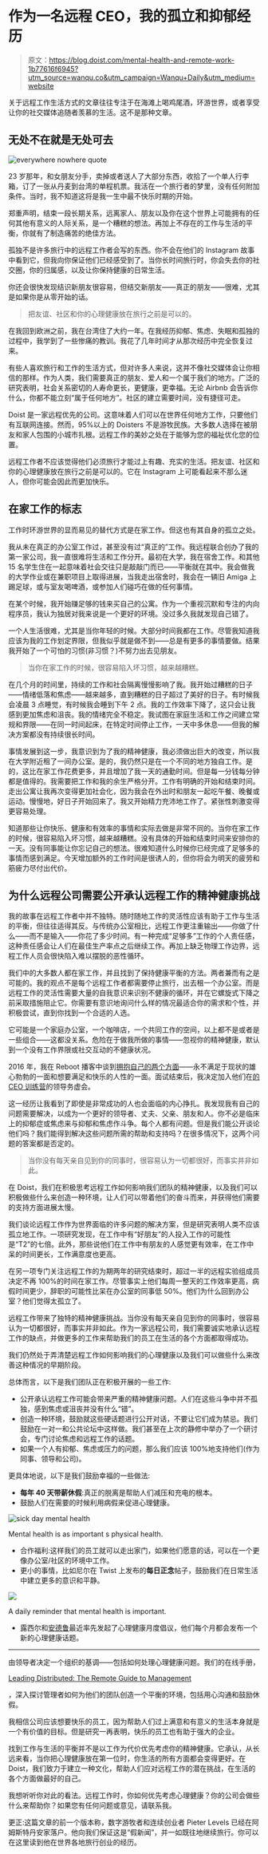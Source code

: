 # 作为一名远程 CEO，我的孤立和抑郁经历

> 原文：<https://blog.doist.com/mental-health-and-remote-work-1b77616f6945?utm_source=wanqu.co&utm_campaign=Wanqu+Daily&utm_medium=website>

关于远程工作生活方式的文章往往专注于在海滩上喝鸡尾酒，环游世界，或者享受让你的社交媒体追随者羡慕的生活。这不是那种文章。

## 无处不在就是无处可去

![everywhere nowhere quote](img/c95f4914428d231fbc88d8df3f453085.png)

23 岁那年，和女朋友分手，卖掉或者送人了大部分东西，收拾了一个单人行李箱，订了一张从丹麦到台湾的单程机票。我活在一个旅行者的梦里，没有任何附加条件。当时，我不知道这将是我一生中最不快乐时期的开始。

郑重声明，结束一段长期关系，远离家人、朋友以及你在这个世界上可能拥有的任何其他有意义的人际关系，是一个糟糕的想法。再加上不存在的工作与生活的平衡，你就有了制造痛苦的绝佳方法。

孤独不是许多旅行中的远程工作者会写的东西。你不会在他们的 Instagram 故事中看到它，但我向你保证他们已经感受到了。当你长时间旅行时，你会失去你的社交圈，你的归属感，以及让你保持健康的日常生活。

你还会很快发现结识新朋友很容易，但结交新朋友——真正的朋友——很难，尤其是如果你是从零开始的话。

> 把友谊、社区和你的心理健康放在旅行之前是可以的。

在我回到欧洲之前，我在台湾住了大约一年。在我经历抑郁、焦虑、失眠和孤独的过程中，我学到了一些惨痛的教训。我花了几年时间才从那次经历中完全恢复过来。

有些人喜欢旅行和工作的生活方式，但对许多人来说，这并不像社交媒体会让你相信的那样。作为人类，我们需要真正的朋友、爱人和一个属于我们的地方。广泛的研究表明，社会关系密切的人寿命更长，更健康，更幸福。无论 Airbnb 会告诉你什么，你都不能立刻“属于任何地方”。社区的建立需要时间，没有捷径可走。

Doist 是一家远程优先的公司。这意味着人们可以在世界任何地方工作，只要他们有互联网连接。然而，95%以上的 Doisters 不是游牧民族。大多数人选择在被朋友和家人包围的小城市扎根。远程工作的美妙之处在于能够为您的福祉优化您的位置。

远程工作者不应该觉得他们必须旅行才能过上有趣、充实的生活。把友谊、社区和你的心理健康放在旅行之前是可以的。它在 Instagram 上可能看起来不那么迷人，但你可能会因此而更加快乐。

## 在家工作的标志

工作时环游世界的显而易见的替代方式是在家工作。但这也有其自身的孤立之处。

我从未在真正的办公室工作过，甚至没有过“真正的”工作。我远程联合创办了我的第一家公司，我一直很难将生活和工作分开。最初在大学，我在宿舍工作。和其他 15 名学生住在一起意味着社会交往只是敲敲门而已——平衡就在其中。我会做我的大学作业或在兼职项目上取得进展，当我走出宿舍时，我会在一辆旧 Amiga 上踢足球，或与室友喝啤酒，或参加人们碰巧在做的任何事情。

在某个时候，我开始赚足够的钱来买自己的公寓。作为一个重视沉默和专注的内向程序员，我认为独居对我来说是一个更好的环境。没过多久我就发现自己错了。

一个人生活很难，尤其是当你年轻的时候。大部分时间我都在工作。尽管我知道我应该为我的工作划定界限，但我似乎就是做不到——总是有更多的事情要做。结果我开始了一个可怕的习惯(非习惯？)不努力出去见朋友。

> 当你在家工作的时候，很容易陷入坏习惯，越来越糟糕。

在几个月的时间里，持续的工作和社会隔离慢慢影响了我。我开始过糟糕的日子——情绪低落和焦虑——越来越多，直到糟糕的日子超过了美好的日子。有时候我会凌晨 3 点睡觉，有时候我会睡到下午 2 点。我的工作效率下降了，这只会让我感到更加焦虑和沮丧。我的情绪完全不稳定。我试图在家庭生活和工作之间建立常规和界限——在同一时间起床，在特定时间停止工作，一天中多休息——但我的解决方案都没有持续很长时间。

事情发展到这一步，我意识到为了我的精神健康，我必须做出巨大的改变，所以我在大学附近租了一间办公室。是的，我仍然只是在一个不同的地方独自工作。是的，这比在家工作花费更多，并且增加了我一天的通勤时间。但是每一分钱每分钟都是值得的。我需要把工作和我的余生严格分开。工作有明确的开始和结束时间。走出公寓让我再次变得更加社会化，因为我会在外出时和朋友一起吃午餐、晚餐或运动。慢慢地，好日子开始回来了。我又开始精力充沛地工作了。紧张性刺激变得更容易处理。

知道那些让你快乐、健康和有效率的事情和实际去做是非常不同的。当你在家工作的时候，很容易陷入坏习惯，越来越糟糕。没有具体的开始和结束时间来安排你的一天。没有同事能让你忘记自己的想法。很难知道什么时候你已经完成了足够多的事情而感到满足。今天增加额外的工作时间是很诱人的，但你将会为明天的疲劳和筋疲力尽付出代价。

## 为什么远程公司需要公开承认远程工作的精神健康挑战

我的故事在远程工作者中并不独特。随时随地工作的灵活性应该有助于工作与生活的平衡，但往往适得其反。与传统办公室相比，远程工作更注重输出——你做了什么——而不是输入——你花了多少时间。有一种完成“足够多”工作的个人责任感，这种责任感会让人们在最佳生产率点之后继续工作。再加上缺乏物理工作边界，远程工作人员会很快陷入难以摆脱的恶性循环。

我们中的大多数人都在家工作，并且找到了保持健康平衡的方法。两者兼而有之是可能的。我的观点不是每个远程工作者都需要停止旅行，出去租一个办公室。而是远程工作的灵活性需要大量的自我意识来识别不健康的循环，并在它螺旋式下降之前采取措施阻止它。你需要有意识地询问什么样的情况最适合你的需求和个性，并积极尝试，直到你找到一个合适的人选。

它可能是一个家庭办公室，一个咖啡店，一个共同工作的空间，以上都不是或者是一些组合——这都没关系。危险在于做我所做的事情——忽视你的精神健康，默认到一个没有工作界限或社交互动的不健康状况。

2016 年，我在 Reboot 播客中谈到[拥抱自己的两个方面](https://www.reboot.io/episode/47-embracing-both-sides-of-yourself-with-amir-salihefendic/)——永不满足于现状的雄心勃勃的一面和想要满足和快乐的人性的一面。面试结束后，我决定加入他们在[的 CEO 训练营](https://www.reboot.io/service/bootcamps/)的领导务虚会。

这一经历让我看到了即使是非常成功的人也会面临的内心挣扎。我发现我有自己的问题需要解决，以成为一个更好的领导者、丈夫、父亲、朋友和人。你不必是临床上的抑郁症或焦虑来与抑郁和焦虑作斗争。每个人都有问题。但是我们能公开谈论他们吗？我们能得到解决这些问题所需的帮助和支持吗？在很多情况下，这两个问题的答案都是否定的。

> 当你没有每天亲自见到你的同事时，很容易认为一切都很好，而事实并非如此。

在 Doist，我们在积极思考远程工作如何影响我们团队的精神健康，以及我们可以积极做些什么来创造一种环境，让人们可以带着他们的奋斗而来，并获得他们需要的支持方面进展太慢。

我们谈论远程工作作为世界面临的许多问题的解决方案，但是研究表明人类不应该孤立地工作。一项研究发现，在工作中有“好朋友”的人投入工作的可能性是“T2”的七倍。此外，那些说他们在工作中有朋友的人感觉更有效率，在工作中呆的时间更长，工作满意度也更高。

在另一项专门关注远程工作的为期两年的研究结束时，超过一半的远程实验组成员决定不再 100%的时间在家工作。尽管事实上他们每周一整天的工作效率更高，病假时间更少，辞职的可能性比呆在办公室的同事低 50%。他们为什么回到办公室？他们觉得太孤立了。

远程工作带来了独特的精神健康挑战。当你没有每天亲自见到你的同事时，很容易认为一切都很好，而事实并非如此。作为一家远程公司，我们需要诚实地承认远程工作的缺点，并做更多的工作来帮助我们的员工在生活的各个方面都取得成功。

我们仍然处于弄清楚远程工作如何影响我们的心理健康以及我们可以做些什么来改善这种情况的早期阶段。

总体而言，以下是我们团队正在积极开展的一些工作:

*   公开承认远程工作可能会带来严重的精神健康问题。人们在这些斗争中并不孤独，感到焦虑或沮丧并没有什么“错”。
*   创造一种环境，鼓励就这些硬话题进行公开对话，不要让它们成为禁忌。我们鼓励在一对一和公共论坛中这样做。我们甚至在上次的静修中举办了一个研讨会，专门讨论焦虑和远程工作的话题。
*   如果一个人有抑郁、焦虑或压力的问题，那么我们应该 100%地支持他们(作为同事、领导和公司)。

更具体地说，以下是我们鼓励幸福的一些做法:

*   **每年 40 天带薪休假**:真正的脱离是帮助人们减压和充电的根本。
*   鼓励人们在需要的时候利用病假来促进心理健康。

![sick day mental health](img/44e28c0c97248c2441f7cb4089561ccd.png)

Mental health is as important s physical health.



*   合作福利:这样我们的员工就可以走出家门，如果他们愿意的话，可以在一个更像办公室/社区的环境中工作。
*   更小的事情，比如尼尔在 Twist 上发布的**每日正念**帖子，鼓励我们在日常生活中建立更多的意识和平静。

![](img/e5ffdf8e99a8df36d37b2a0861da5af4.png)

A daily reminder that mental health is important.



*   露西尔和[安德鲁](https://twitter.com/andrewgobran)最近率先发起了心理健康月度倡议，他们每个月都会发布一个新的心理健康话题。

* * *

由领导者决定一个组织的基调——包括如何处理心理健康问题。我们的在线手册，

[Leading Distributed: The Remote Guide to Management](https://twist.com/remote-work-guides/remote-management)

，深入探讨管理者如何为他们的团队创造一个平衡的环境，包括用心沟通和鼓励休假。

我相信公司应该想要快乐的员工，因为帮助人们过上满意和有意义的生活本身就是一个有价值的目标。但是研究一再表明，快乐的员工也有助于强大的企业。

找到工作与生活的平衡并不是以工作为代价优先考虑你的精神健康。它承认，从长远来看，当你把心理健康放在第一位时，你生活的所有方面都会变得更好。在 Doist，我们致力于建立一种文化，帮助人们应对远程工作的潜在挑战，在生活的各个方面做最好的自己。

我想听听你对此的看法。远程工作时，你如何优先考虑心理健康？你的公司会做些什么来帮助你？如果您有任何问题或意见，请联系我。

更正:这篇文章的前一个版本称，数字游牧者和连续创业者 Pieter Levels 已经在阿姆斯特丹安家落户。他向我们保证这是“假新闻”，并一如既往地继续旅行。你可以在这里读到他在世界各地旅行创业的经历。